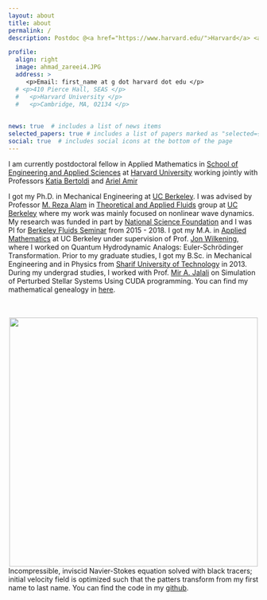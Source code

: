 ```yaml
---
layout: about
title: about
permalink: /
description: Postdoc @<a href="https://www.harvard.edu/">Harvard</a> <a href="https://www.seas.harvard.edu/">SEAS</a>, Ph.D. @<a href="https://www.berkeley.edu/">UC Berkeley</a>

profile:
  align: right
  image: ahmad_zareei4.JPG
  address: >
     <p>Email: first_name at g dot harvard dot edu </p>
  # <p>410 Pierce Hall, SEAS </p>
  #   <p>Harvard University </p>    
  #   <p>Cambridge, MA, 02134 </p>
  
    
news: true  # includes a list of news items
selected_papers: true # includes a list of papers marked as "selected={true}"
social: true  # includes social icons at the bottom of the page
---
```



I am currently postdoctoral fellow in Applied Mathematics in <a href="https://www.seas.harvard.edu/">School of Engineering and Applied Sciences</a> at <a href="https://www.harvard.edu/">Harvard University</a> working jointly with Professors <a href="https://bertoldi.seas.harvard.edu/">Katia Bertoldi</a> and <a href="https://amir.seas.harvard.edu/">Ariel Amir</a>

I got my Ph.D. in Mechanical Engineering at <a href="https://www.berkeley.edu/">UC Berkeley</a>.  I was advised by Professor <a href="https://www.me.berkeley.edu/people/faculty/m-reza-alam">M. Reza Alam</a> in <a href="http://taflab.berkeley.edu/">Theoretical and Applied Fluids</a> group at <a href="http://www.berkeley.edu/">UC Berkeley</a> where my work was mainly focused on nonlinear wave dynamics. My research was funded in part by <a href="https://www.nsf.gov/">National Science Foundation</a> and I was PI for <a href="{{site.baseurl}}/berkeleyfluids/index.html">Berkeley Fluids Seminar</a> from 2015 - 2018. I got my M.A. in <a href="https://math.berkeley.edu/">Applied Mathematics</a> at UC Berkeley under supervision of Prof. <a href="https://math.berkeley.edu/~wilken/">Jon Wilkening</a>, where I worked on Quantum Hydrodynamic Analogs: Euler-Schr&ouml;dinger Transformation.  Prior to my graduate studies, I got my B.Sc. in Mechanical Engineering and in Physics from <a href="http://www.sharif.ir/web/en/">Sharif University of Technology</a> in 2013. During my undergrad studies, I worked with Prof. <a href="https://sites.google.com/site/mirabbasjalali/">Mir A. Jalali</a> on Simulation of Perturbed Stellar Systems Using CUDA programming. You can find my mathematical genealogy in <a href="{{site.baseurl}}/assets/img/Ahmad-genealogy.png">here</a>.


<br>
<br>

<div class="row mt-3" style="text-align:center;">
    <div class="col-sm mt-3 mt-md-0">
        <img class="img-fluid rounded z-depth-1" width="500" src="{{ site.baseurl }}/assets/img/AHMAD.gif">
    </div>
</div>
<div class="caption">
Incompressible, inviscid Navier-Stokes equation solved with black tracers; <br> initial velocity field is optimized such that the patters transform from my first <br> name to last name. You can find the code in my <a href="https://github.com/ahmadzareei">github</a>.
</div>



